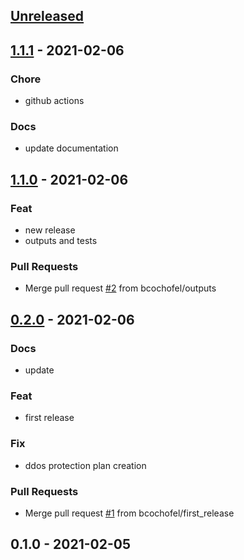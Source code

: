 
<a name="unreleased"></a>
## [Unreleased]


<a name="1.1.1"></a>
## [1.1.1] - 2021-02-06
### Chore
- github actions

### Docs
- update documentation


<a name="1.1.0"></a>
## [1.1.0] - 2021-02-06
### Feat
- new release
- outputs and tests

### Pull Requests
- Merge pull request [#2](https://github.com/bcochofel/terraform-azurerm-virtual-network/issues/2) from bcochofel/outputs


<a name="0.2.0"></a>
## [0.2.0] - 2021-02-06
### Docs
- update

### Feat
- first release

### Fix
- ddos protection plan creation

### Pull Requests
- Merge pull request [#1](https://github.com/bcochofel/terraform-azurerm-virtual-network/issues/1) from bcochofel/first_release


<a name="0.1.0"></a>
## 0.1.0 - 2021-02-05

[Unreleased]: https://github.com/bcochofel/terraform-azurerm-virtual-network/compare/1.1.1...HEAD
[1.1.1]: https://github.com/bcochofel/terraform-azurerm-virtual-network/compare/1.1.0...1.1.1
[1.1.0]: https://github.com/bcochofel/terraform-azurerm-virtual-network/compare/0.2.0...1.1.0
[0.2.0]: https://github.com/bcochofel/terraform-azurerm-virtual-network/compare/0.1.0...0.2.0
